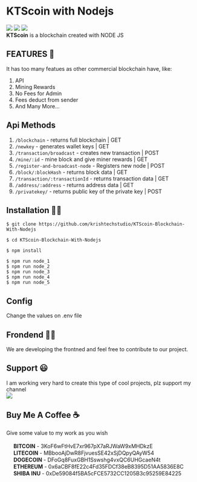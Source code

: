 # KTScoin with Nodejs 
<img src="https://img.shields.io/github/languages/top/krishtechstudio/KTScoin-Blockchain-With-Nodejs?style=flat-square"> <img src="https://img.shields.io/github/license/krishtechstudio/KTScoin-Blockchain-With-Nodejs?logo=MIT&style=flat-square"> <img src="https://img.shields.io/github/stars/krishtechstudio/KTScoin-Blockchain-With-Nodejs?style=flat-square">
<br>
**KTScoin** is a blockchain created with NODE JS

## FEATURES 👀
It has too many featues as other commercial blockchain have, like:

1) API
2) Mining Rewards
3) No Fees for Admin
4) Fees deduct from sender
5) And Many More...

## Api Methods

1) `/blockchain` - returns full blockchain | GET
2) `/newkey` - generates wallet keys | GET
3) `/transaction/broadcast` - creates new transaction | POST
4) `/mine/:id` - mine block and give miner rewards | GET
5) `/register-and-broadcast-node` - Registers new node | POST
6) `/block/:blockHash` - returns block data | GET
7) `/transaction/:transactionId` - returns transaction data | GET
8) `/address/:address` - returns address data | GET
9) `/privatekey/` - returns public key of the private key | POST

## Installation 🐱‍🏍
```
$ git clone https://github.com/krishtechstudio/KTScoin-Blockchain-With-Nodejs
```
```
$ cd KTScoin-Blockchain-With-Nodejs
```
```
$ npm install
```
```
$ npm run node_1
$ npm run node_2
$ npm run node_3
$ npm run node_4
$ npm run node_5
```

## Config
Change the values on .env file 

## Frondend 🐱‍👤
We are developing the frontned and feel free to contribute to our project.

## Support 😃
I am working very hard to create this type of cool projects, plz support my channel <br>
<img src="https://img.shields.io/youtube/channel/subscribers/UC8RfxEaqWJf40lOQGNd4t4A?style=social">

## Buy Me A Coffee ☕
Give some value to my work as you wish<br><br>
<img src="https://res.cloudinary.com/coinbase/image/upload/c_fill,h_128,w_128/uwkgydec0tx8qqlz7u3r.png" width="15"> **BITCOIN** - 3KoF6wFtHvE7xr967pX7aRJWaW9xMHDkzE<br>
<img src="https://dynamic-assets.coinbase.com/f018870b721574ef7f269b9fd91b36042dc05ebed4ae9dcdc340a1bae5b359e8760a8c224bc99466db704d10a3e23cf1f4cd1ff6f647340c4c9c899a9e6595cd/asset_icons/984a4fe2ba5b2c325c06e4c2f3ba3f1c1fef1f157edb3b8ebbfe234340a157a5.png" width="15"> **LITECOIN** - MBbooAjDwR8FjvuesSE42xSjDQpyQAyW54<br>
<img src="https://dynamic-assets.coinbase.com/3803f30367bb3972e192cd3fdd2230cd37e6d468eab12575a859229b20f12ff9c994d2c86ccd7bf9bc258e9bd5e46c5254283182f70caf4bd02cc4f8e3890d82/asset_icons/1597d628dd19b7885433a2ac2d7de6ad196c519aeab4bfe679706aacbf1df78a.png" width="15"> **DOGECOIN** - DFoGq8FuxGBH1Sswshg4vxQC6UHGcaeN4t<br>
<img src="https://dynamic-assets.coinbase.com/dbb4b4983bde81309ddab83eb598358eb44375b930b94687ebe38bc22e52c3b2125258ffb8477a5ef22e33d6bd72e32a506c391caa13af64c00e46613c3e5806/asset_icons/4113b082d21cc5fab17fc8f2d19fb996165bcce635e6900f7fc2d57c4ef33ae9.png" width="15"> **ETHEREUM** - 0x6aCBF8fE22c4Fd35FDCf38eB8395D51AA5836E8C<br>
<img src="https://dynamic-assets.coinbase.com/c14c8dc36c003113c898b56dfff649eb0ff71249fd7c8a9de724edb2dedfedde5562ba4a194db8433f2ef31a1e879af0727e6632751539707b17e66d63a9013b/asset_icons/a7309384448163db7e3e9fded23cd6ecf3ea6e1fb3800cab216acb7fc85f9563.png" width="15"> **SHIBA INU** - 0xDe59084f5BA5cFCE5732CC1205B3c95259E84225<br>
